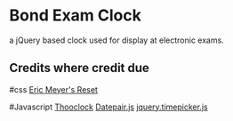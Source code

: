 Bond Exam Clock
=========

a jQuery based clock used for display at electronic exams.


Credits where credit due
--------------

#css
<a href="http://meyerweb.com/eric/tools/css/reset/">Eric Meyer's Reset</a>

#Javascript
<a href="http://www.smart-sign.com/thooclock">Thooclock</a>
<a href="http://jonthornton.github.io/Datepair.js/">Datepair.js</a>
<a href="http://jonthornton.github.io/jquery-timepicker/">jquery.timepicker.js</a>